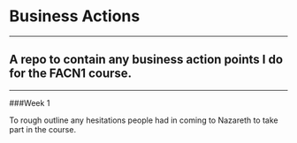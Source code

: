 # Business Actions
-------------
## A repo to contain any business action points I do for the FACN1 course.
----------------
###Week 1

To rough outline any hesitations people had in coming to Nazareth to take part in the course.
